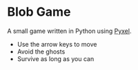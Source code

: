 # Blob Game

A small game written in Python using [Pyxel][1].

* Use the arrow keys to move
* Avoid the ghosts
* Survive as long as you can

[1]: https://github.com/kitao/pyxel
